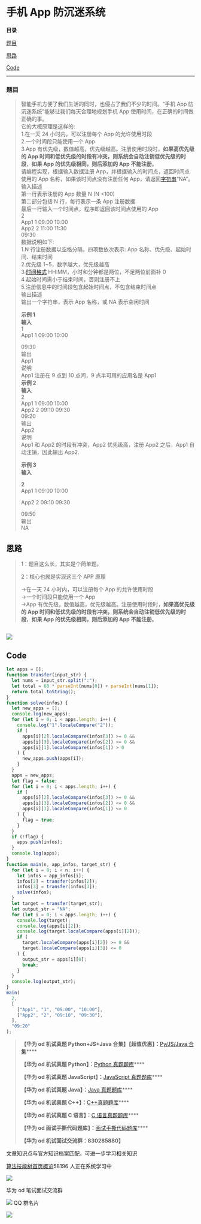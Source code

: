 # 手机 App 防沉迷系统

**目录**

[题目](#%E9%A2%98%E7%9B%AE)

[思路](#t1)

[Code](#t2)

---

### 题目

> 智能手机方便了我们生活的同时，也侵占了我们不少的时间。“手机 App 防沉迷系统”能够让我们每天合理地规划手机 App 使用时间，在正确的时间做正确的事。  
> 它的大概原理是这样的:  
> 1.在一天 24 小时内，可以注册每个 App 的允许使用时段  
> 2.一个时间段只能使用一个 App  
> 3.App 有优先级，数值越高，优先级越高。注册使用时段时，**如果高优先级的 App 时间和低优先级的时段有冲突，则系统会自动注销低优先级的时段**，**如果 App 的优先级相同，则后添加的 App 不能注册**。  
> 请编程实现，根据输入数据注册 App，并根据输入的时间点，返回时间点使用的 App 名称，如果该时间点没有注册任何 App，请返回[字符串](https://so.csdn.net/so/search?q=%E5%AD%97%E7%AC%A6%E4%B8%B2&spm=1001.2101.3001.7020)“NA”。  
> 输入描述  
> 第一行表示注册的 App 数量 N (N <100)  
> 第二部分包括 N 行，每行表示一条 App 注册数据  
> 最后一行输入一个时间点，程序即返回该时间点使用的 App  
> 2  
> App1 1 09:00 10:00  
> App2 2 11:00 11:30  
> 09:30  
> 数据说明如下:  
> 1.N 行注册数据以空格分隔，四项数依次表示: App 名称、优先级、起始时间、结束时间  
> 2.优先级 1~5，数字越大，优先级越高  
> 3.[时间格式](https://so.csdn.net/so/search?q=%E6%97%B6%E9%97%B4%E6%A0%BC%E5%BC%8F&spm=1001.2101.3001.7020) HH:MM，小时和分钟都是两位，不足两位前面补 0  
> 4.起始时间需小于结束时间，否则注册不上  
> 5.注册信息中的时间段包含起始时间点，不包含结束时间点  
> 输出描述  
> 输出一个字符串，表示 App 名称，或 NA 表示空闲时间
>
> **示例 1  
> 输入**  
> 1  
> App1 1 09:00 10:00
>
> 09:30  
> 输出  
> App1  
> 说明  
> App1 注册在 9 点到 10 点间，9 点半可用的应用名是 App1  
> **示例 2  
> 输入**  
> 2  
> App1 1 09:00 10:00  
> App2 2 09:10 09:30  
> 09:20  
> 输出  
> App2  
> 说明  
> App1 和 App2 的时段有冲突，App2 优先级高，注册 App2 之后，App1 自动注销，因此输出 App2.
>
> **示例 3  
> 输入**
>
> **2**  
> App1 1 09:00 10:00
>
> App2 2 09:10 09:30
>
> 09:50  
> 输出  
> NA

## 思路

> 1：题目这么长，其实是个简单题。
>
> 2：核心也就是实现这三个 APP 原理
>
> \->在一天 24 小时内，可以注册每个 App 的允许使用时段  
> \->一个时间段只能使用一个 App  
> \->App 有优先级，数值越高，优先级越高。注册使用时段时，**如果高优先级的 App 时间和低优先级的时段有冲突，则系统会自动注销低优先级的时段**，**如果 App 的优先级相同，则后添加的 App 不能注册**。

## ![](https://img-blog.csdnimg.cn/42eca8c5691144f2a9511821b795bf3e.jpeg)

## Code

```js
let apps = [];
function transfer(input_str) {
  let nums = input_str.split(":");
  let total = 60 * parseInt(nums[0]) + parseInt(nums[1]);
  return total.toString();
}
function solve(infos) {
  let new_apps = [];
  console.log(new_apps);
  for (let i = 0; i < apps.length; i++) {
    console.log("1".localeCompare("2"));
    if (
      apps[i][2].localeCompare(infos[3]) >= 0 &&
      apps[i][3].localeCompare(infos[2]) <= 0 &&
      apps[i][1].localeCompare(infos[1]) > 0
    ) {
      new_apps.push(apps[i]);
    }
  }
  apps = new_apps;
  let flag = false;
  for (let i = 0; i < apps.length; i++) {
    if (
      apps[i][2].localeCompare(infos[3]) >= 0 &&
      apps[i][3].localeCompare(infos[2]) <= 0 &&
      apps[i][1].localeCompare(infos[1]) <= 0
    ) {
      flag = true;
    }
  }
  if (!flag) {
    apps.push(infos);
  }
  console.log(apps);
}
function main(n, app_infos, target_str) {
  for (let i = 0; i < n; i++) {
    let infos = app_infos[i];
    infos[2] = transfer(infos[2]);
    infos[3] = transfer(infos[3]);
    solve(infos);
  }
  let target = transfer(target_str);
  let output_str = "NA";
  for (let i = 0; i < apps.length; i++) {
    console.log(target);
    console.log(apps[i][2]);
    console.log(target.localeCompare(apps[i][2]));
    if (
      target.localeCompare(apps[i][2]) >= 0 &&
      target.localeCompare(apps[i][3]) <= 0
    ) {
      output_str = apps[i][0];
      break;
    }
  }
  console.log(output_str);
}
main(
  2,
  [
    ["App1", "1", "09:00", "10:00"],
    ["App2", "2", "09:10", "09:30"],
  ],
  "09:20"
);
```

> **【华为 od 机试真题 Python+JS+Java 合集】【超值优惠】：**[Py/JS/Java 合集](https://blog.csdn.net/misayaaaaa/category_12258991.html "Py/JS/Java合集")\*\*\*\*
>
> **【华为 od 机试真题 Python】：**[Python 真题题库](https://blog.csdn.net/misayaaaaa/category_12111005.html "Python真题题库")\*\*\*\*
>
> **【华为 od 机试真题 JavaScript】：**[JavaScript 真题题库](https://blog.csdn.net/misayaaaaa/category_12199270.html "JavaScript真题题库")\*\*\*\*
>
> **【华为 od 机试真题 Java】：**[Java 真题题库](https://blog.csdn.net/misayaaaaa/category_12111006.html "Java真题题库")\*\*\*\*
>
> **【华为 od 机试真题 C++】：**[C++真题题库](https://blog.csdn.net/misayaaaaa/category_12036814.html "C++真题题库")\*\*\*\*
>
> **【华为 od 机试真题 C 语言】：**[C 语言真题题库](https://blog.csdn.net/misayaaaaa/category_12217917.html "C语言真题题库")\*\*\*\*
>
> **【华为 od 面试手撕代码题库】：**[面试手撕代码题库](https://renjie.blog.csdn.net/article/details/130419388 "面试手撕代码题库")\*\*\*\*
>
> **【华为 od 机试面试交流群：830285880】**

文章知识点与官方知识档案匹配，可进一步学习相关知识

[算法技能树](https://edu.csdn.net/skill/algorithm/?utm_source=csdn_ai_skill_tree_blog)[首页](https://edu.csdn.net/skill/algorithm/?utm_source=csdn_ai_skill_tree_blog)[概览](https://edu.csdn.net/skill/algorithm/?utm_source=csdn_ai_skill_tree_blog)58196 人正在系统学习中

![](https://img-blog.csdnimg.cn/2f99f5a4ec6d46d183f094013fb0a34a.jpeg)

华为 od 笔试面试交流群

![](https://g.csdnimg.cn/extension-box/1.1.6/image/qq.png) QQ 群名片

![](https://g.csdnimg.cn/extension-box/1.1.6/image/ic_move.png)
